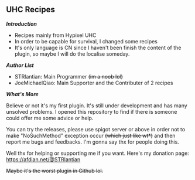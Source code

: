**UHC Recipes**
-

__*Introduction*__
- Recipes mainly from Hypixel UHC
- In order to be capable for survival, I changed some recipes
- It's only language is CN since I haven't been finish the content of the plugin, so maybe I will do the localise someday.

__*Author List*__
- STRlantian: Main Programmer ~~(im a noob lol)~~
- JoeMichaelQiao: Main Supporter and the Contributer of 2 recipes

__*What's More*__

Believe or not it's my first plugin.
It's still under development and has many unsolved problems.
I opened this repository to find if there is someone could offer me some advice or help.

You can try the releases, please use spigot server or above
in order not to make "NoSuchMethod" exception occur ~~(which just like wt*)~~
and then report me bugs and feedbacks. I'm gonna say thx for people doing this.

Well thx for helping or supporting me if you want.
Here's my donation page: https://afdian.net/@STRlantian

~~Maybe it's the worst plugin in Github lol.~~
